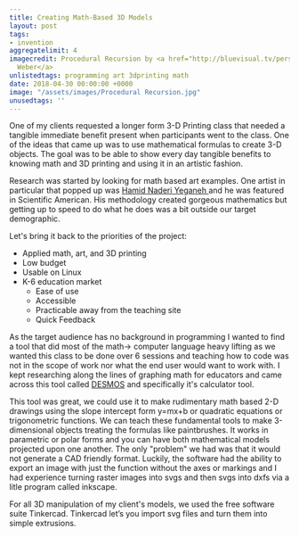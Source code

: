 ```yaml
---
title: Creating Math-Based 3D Models
layout: post
tags:
- invention
aggregatelimit: 4
imagecredit: Procedural Recursion by <a href="http://bluevisual.tv/personal/pyramidfractal/">Kevin
  Weber</a>
unlistedtags: programming art 3dprinting math
date: 2018-04-30 00:00:00 +0000
image: "/assets/images/Procedural Recursion.jpg"
unusedtags: ''
---
```

One of my clients requested a longer form 3-D Printing class that needed a tangible immediate benefit present when participants went to the class. One of the ideas that came up was to use mathematical formulas to create 3-D objects. The goal was to be able to show every day tangible benefits to knowing math and 3D printing and using it in an artistic fashion. <!--excerpt-->

Research was started by looking for math based art examples. One artist in particular that popped up was <a href="https://www.scientificamerican.com/author/hamid-naderi-yeganeh/"> Hamid Naderi Yeganeh </a> and he was featured in Scientific American. His methodology created gorgeous mathematics but getting up to speed to do what he does was a bit outside our target demographic.

Let's bring it back to the priorities of the project:

* Applied math, art, and 3D printing
* Low budget
* Usable on Linux
* K-6 education market
  * Ease of use
  * Accessible
  * Practicable away from the teaching site
  * Quick Feedback

As the target audience has no background in programming I wanted to find a tool that did most of the math-> computer language  heavy lifting as we wanted this class to be done over 6 sessions and teaching how to code was not in the scope of work nor what the end user would want to work with. I kept researching along the lines of graphing math for educators and came across this tool called <a href="https://www.desmos.com/">DESMOS</a> and specifically it's calculator tool.

This tool was great, we could use it to make rudimentary math based 2-D drawings using the slope intercept form y=mx+b or quadratic equations or trigonometric functions. We can teach these fundamental tools to make 3-dimensional objects treating the formulas like paintbrushes. It works in parametric or polar forms and you can have both mathematical models projected upon one another. The only "problem" we had was that it would not generate a CAD friendly format. Luckily, the software had the ability to export an image with just the function without the axes or markings and I had experience turning raster images into svgs and then svgs into dxfs via a litle program called inkscape.

For all 3D manipulation of my client's models, we used the free software suite Tinkercad. Tinkercad let’s you import svg files and turn them into simple extrusions.